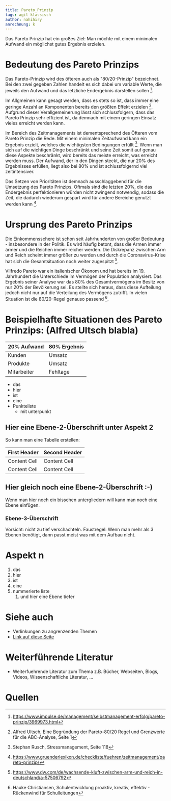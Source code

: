 ```yaml
---
title: Pareto_Prinzip
tags: agil klassisch
author: nahihiry
anrechnung: k 
---
```


Das Pareto Prinzip hat ein großes Ziel: Man möchte mit einem minimalen Aufwand ein möglichst gutes Ergebnis erzielen. 

# Bedeutung des Pareto Prinzips

Das Pareto-Prinzip wird des öfteren auch als "80/20-Prinzip" bezeichnet. Bei den zwei gegeben Zahlen handelt es sich dabei um variable Werte, die jeweils den Aufwand und das letzliche Endergebnis darstellen sollen [^1]. 

Im Allgmeinen kann gesagt werden, dass es stets so ist, dass immer eine geringe Anzahl an Komponenten bereits den größten Effekt erzielen [^2]. Aufgrund dieser Verallgemeinerung lässt sich schlussfolgern, dass das Pareto Prinzip sehr  effizient ist, da demnach mit einem geringen Einsatz vieles erreicht werden kann.

Im Bereich des Zeitmanagements ist dementsprechend des Öfteren vom Pareto Prinzip die Rede. Mit einem minimalen Zeitaufwand kann ein Ergebnis erzielt, welches die wichtigsten Bedingungen erfüllt [^3].
Wenn man sich auf die wichtigen Dinge beschränkt und seine Zeit somit auf genau diese Aspekte beschränkt, wird bereits das meiste erreicht, was erreicht werden muss. Der Aufwand, der in den Dingen steckt, die nur 20% des Ergebnisses erfüllen, liegt also bei 80% und ist schlussfolgernd viel zeitintensiver.

Das Setzen von Prioritäten ist demnach ausschlaggebend für die Umsetzung des Pareto Prinzips. Oftmals sind die letzten 20%, die das Endergebnis perfektionieren würden nicht zwingend notwendig, sodass die Zeit, die dadurch wiederum gespart wird für andere Bereiche genutzt werden kann [^4].

# Ursprung des Pareto Prinzips

Die Einkommensschere ist schon seit Jahrhunderten von großer Bedeutung - insbesondere in der Politik. Es wird häufig betont, dass die Armen immer ärmer und die Reichen immer reicher werden. Die Diskrepanz zwischen Arm und Reich scheint immer größer zu werden und durch die Coronavirus-Krise hat sich die Gesamtsituation noch weiter zugespitzt [^5].

Vilfredo Pareto war ein italienischer Ökonom und hat bereits im 19. Jahrhundert die Unterschiede im Vermögen der Population analysiert.
Das Ergebnis seiner Analyse war das 80% des Gesamtvermögens im Besitz von nur 20% der Bevölkerung sei.
Es stellte sich heraus, dass diese Aufteilung jedoch nicht nur auf die Verteilung des Vermögens zutrifft. In vielen Situation ist die 80/20-Regel genauso passend [^6].




# Beispielhafte Situationen des Pareto Prinzips: (Alfred Ultsch blabla)

| 20% Aufwand   | 80% Ergebnis  | 
| ------------- | ------------- |
|  Kunden       |   Umsatz      |
|  Produkte     |   Umsatz      |
|  Mitarbeiter  |   Fehltage    |

* das
* hier 
* ist
* eine 
* Punkteliste
  - mit unterpunkt

## Hier eine Ebene-2-Überschrift unter Aspekt 2

So kann man eine Tabelle erstellen:

| First Header  | Second Header | 
| ------------- | ------------- |
| Content Cell  | Content Cell  |
| Content Cell  | Content Cell  |

## Hier gleich noch eine Ebene-2-Überschrift :-)

Wenn man hier noch ein bisschen untergliedern will kann man noch eine Ebene einfügen.

### Ebene-3-Überschrift

Vorsicht: nicht zu tief verschachteln. Faustregel: Wenn man mehr als 3 
Ebenen benötigt, dann passt meist was mit dem Aufbau nicht.

# Aspekt n

1. das
2. hier 
4. ist 
4. eine
7. nummerierte liste
   1. und hier eine Ebene tiefer


# Siehe auch

* Verlinkungen zu angrenzenden Themen
* [Link auf diese Seite](Pareto_Prinzip.md)

# Weiterführende Literatur

* Weiterfuehrende Literatur zum Thema z.B. Bücher, Webseiten, Blogs, Videos, Wissenschaftliche Literatur, ...

# Quellen

[^1]: https://www.impulse.de/management/selbstmanagement-erfolg/pareto-prinzip/3969973.html
[^2]: Alfred Ultsch, Eine Begründung der Pareto-80/20 Regel und Grenzwerte für die ABC-Analyse, Seite 1
[^3]: Stephan Rusch, Stressmanagement, Seite 118
[^4]: https://www.gruenderlexikon.de/checkliste/fuehren/zeitmanagement/pareto-prinzip/
[^5]: https://www.dw.com/de/wachsende-kluft-zwischen-arm-und-reich-in-deutschland/a-57506792
[^6]: Hauke Christiansen, Schulentwicklung proaktiv, kreativ, effektiv - Rückenwind für Schulleitungen


